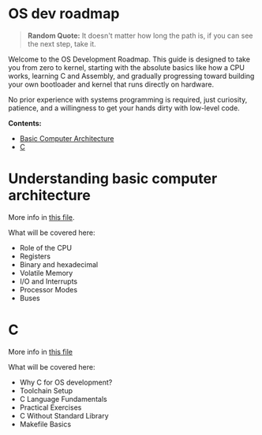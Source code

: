 # OS dev roadmap
> **Random Quote:** It doesn't matter how long the path is, if you can see the next step, take it.

Welcome to the OS Development Roadmap. This guide is designed to take you from zero to kernel, starting with the absolute basics like how a CPU works, learning C and Assembly, and gradually progressing toward building your own bootloader and kernel that runs directly on hardware.

No prior experience with systems programming is required, just curiosity, patience, and a willingness to get your hands dirty with low-level code.

**Contents:**
+ [Basic Computer Architecture](#basic-computer-architecture)
+ [C](#c)

# Understanding basic computer architecture
More info in [this file](./01_computer_architecture.md).

What will be covered here:
+ Role of the CPU
+ Registers
+ Binary and hexadecimal
+ Volatile Memory
+ I/O and Interrupts
+ Processor Modes
+ Buses

# C
More info in [this file](./02_c.md)

What will be covered here:
+ Why C for OS development?
+ Toolchain Setup
+ C Language Fundamentals
+ Practical Exercises
+ C Without Standard Library
+ Makefile Basics
